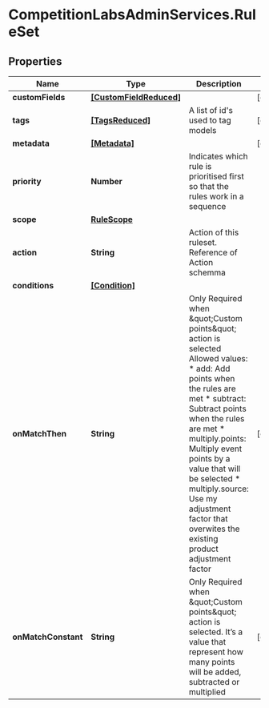# CompetitionLabsAdminServices.RuleSet

## Properties

Name | Type | Description | Notes
------------ | ------------- | ------------- | -------------
**customFields** | [**[CustomFieldReduced]**](CustomFieldReduced.md) |  | [optional] 
**tags** | [**[TagsReduced]**](TagsReduced.md) | A list of id&#39;s used to tag models | [optional] 
**metadata** | [**[Metadata]**](Metadata.md) |  | [optional] 
**priority** | **Number** | Indicates which rule is prioritised first so that the rules work in a sequence | 
**scope** | [**RuleScope**](RuleScope.md) |  | 
**action** | **String** | Action of this ruleset. Reference of Action schemma | 
**conditions** | [**[Condition]**](Condition.md) |  | 
**onMatchThen** | **String** | Only Required when \&quot;Custom points\&quot; action is selected Allowed values: * add: Add points when the rules are met * subtract: Subtract points when the rules are met * multiply.points: Multiply event points by a value that will be selected * multiply.source: Use my adjustment factor that overwites the existing product adjustment factor  | [optional] 
**onMatchConstant** | **String** | Only Required when \&quot;Custom points\&quot; action is selected. It’s a value that represent how many points will be added, subtracted or multiplied | [optional] 


